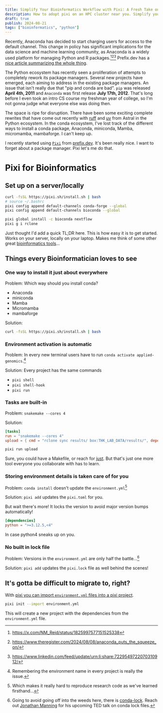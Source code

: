 ```yaml
---
title: Simplify Your Bioinformatics Workflow with Pixi: A Fresh Take on Conda
description: How to adopt pixi on an HPC cluster near you. Simplify your bioinformatics workflow today, with Pixi!
draft: true
publish: 2024-08-21
tags: ["bioinformatics", "python"]
---
```


Recently, Anaconda has decided to start charging users for access to the default channel. This change in policy has significant implications for the data science and machine learning community, as Anaconda is a widely used platform for managing Python and R packages.[^1][^2][^3] Prefix.dev has a [nice article summarizing the whole thing](https://prefix.dev/blog/towards_a_vendor_lock_in_free_conda_experience).

The Python ecosystem has recently seen a proliferation of attempts to completely rework its package managers. Several new projects have emerged, each aiming to address in the existing package managers. An issue that isn't really due that "pip and conda are bad". `pip` was released **April 4th, 2011** and `Anaconda` was first release **July 17th, 2012**. That's long before I even took an intro CS course my freshman year of college, so I'm not gonna judge what everyone else was doing then.

The space is ripe for disruption. There have been some exciting complete rewrites that have come out recently with [ruff](https://docs.astral.sh/ruff) and [uv](https://docs.astral.sh/uv/) from Astral in the Python ecosystem. In the conda ecosystem, I've lost track of the different ways to install a conda package, Anaconda, miniconda, Mamba, micromamba, mambaforge. I can't keep up.

I recently started using [`Pixi`](https://pixi.sh/latest/) from [prefix.dev](https://prefix.dev/). It's been really nice. I want to forget about a package manager. Pixi let's me do that.

# Pixi for Bioinformatics

## Set up on a server/locally

```bash
curl -fsSL https://pixi.sh/install.sh | bash
# source ~/.bashrc
pixi config append default-channels conda-forge --global
pixi config append default-channels bioconda --global

pixi global install -c bioconda nextflow
pixi g i rclone
```

Just thought I'd add a quick TL;DR here. This is how easy it is to get started. Works on your server, locally on your laptop. Makes me think of some other great [bioinformatics tools](https://www.nextflow.io/)...

## Things every Bioinformatician loves to see

### One way to install it just about everywhere

Problem: Which way should you install conda?

- Anaconda
- miniconda
- Mamba
- Micromamba
- mambaforge

Solution:

```bash
curl -fsSL https://pixi.sh/install.sh | bash
```

### Environment activation is automatic

Problem: In every new terminal users have to run `conda activate applied-genomics`.[^5]

Solution: Every project has the same commands

- `pixi shell`
- `pixi shell-hook`
- `pixi run`

### Tasks are built-in

Problem: `snakemake --cores 4`

Solution:

```toml
[tasks]
run = "snakemake --cores 4"
upload = { cmd = "rclone sync results/ box:THK_LAB_DATA/results/", depends-on = ["run"] }
```

```sh
pixi run upload
```

Sure, you could have a Makefile, or reach for [just](https://github.com/casey/just). But that's just one more tool everyone you collaborate with has to learn.

### Storing environment details is taken care of for you

Problem: `conda install` doesn't update the `environment.yml`[^4]

Solution: `pixi add` updates the `pixi.toml` for you.

But wait there's more!
It locks the version to avoid major version bumps automatically!

```toml
[dependencies]
python = ">=3.12.5,<4"
```

In case python4 sneaks up on you.

### No built in lock file

Problem: Versions in the `environment.yml` are only half the battle...[^6]

Solution: `pixi add` updates the `pixi.lock` file as well behind the scenes!

## It's gotta be difficult to migrate to, right?

With [pixi you can import `environment.yml` files into a pixi project](https://pixi.sh/latest/switching_from/conda/#automated-switching).

```bash
pixi init --import environment.yml
```

This will create a new project with the dependencies from the `environment.yml` file.

<!-- TODO # Conclusion -->

[^1]: https://x.com/NM_Reid/status/1825997577151525338

[^2]: https://www.theregister.com/2024/08/08/anaconda_puts_the_squeeze_on/

[^3]: https://www.linkedin.com/feed/update/urn:li:share:7229549722070310912/

[^4]: Which makes it really hard to reproduce research code as we've learned firsthand...

[^5]: Remembering the environment name in every project is really the issue.

[^6]: Going to avoid going off into the weeds here, there is [conda-lock](https://github.com/conda/conda-lock). Reach out [Jonathan Manning](https://github.com/pinin4fjords) for his upcoming TED talk on conda lock files.
